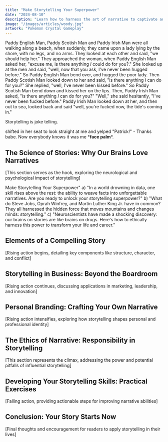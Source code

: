 ```yaml
---
title: "Make Storytelling Your Superpower"
date: "2024-08-10"
description: "Learn how to harness the art of narrative to captivate audiences, influence decisions, and elevate your personal and professional impact."
image: "/images/articles/woody.jpg"
artwork: "Pokémon Crystal Gameplay"
---
```


[//]: # (## Introduction)

[//]: # ([Brief overview of storytelling's importance in communication and influence])

Paddy English Man, Paddy Scotish Man and Paddy Irish Man were all walking along a beach, when suddenly, they came upon a 
lady lying by the shore, with no legs, and no arms. They looked at each other and said, "we should help her." 
They approached the woman, when Paddy English Man asked her, "excuse me, is there anything _I_ could do for you?." She looked 
up at the men and said, "well, now that you ask, I've never been hugged before." So Paddy English Man bend over, and hugged
the poor lady. Then Paddy Scotish Man looked down to her and said, "is there anything _I_ can do for you?" She replied,
"well, I've never been kissed before." So Paddy Scotish Man bend down and kissed her on the lips. Then, Paddy Irish Man 
asked, "is there anything _I_ can do for you?" "Well," she said hesitantly, "I've never been fucked before." Paddy Irish 
Man looked down at her, and then out to sea, looked back and said "well, you're fucked now, the tide's coming in."

Storytelling is joke telling. 



shifted in her seat to look straight at me and yelped "Patrick!" - Thanks babe. Now everybody knows it was me \***face palm**\*.

## The Science of Stories: Why Our Brains Love Narratives
[This section serves as the hook, exploring the neurological and psychological impact of storytelling]

Make Storytelling Your Superpower"
a) "In a world drowning in data, one skill rises above the rest: the ability to weave facts into unforgettable narratives. Are you ready to unlock your storytelling superpower?"
b) "What do Steve Jobs, Oprah Winfrey, and Martin Luther King Jr. have in common? They all harnessed the hidden force that moves mountains and changes minds: storytelling."
c) "Neuroscientists have made a shocking discovery: our brains on stories are like brains on drugs. Here's how to ethically harness this power to transform your life and career."

## Elements of a Compelling Story
[Rising action begins, detailing key components like structure, character, and conflict]

## Storytelling in Business: Beyond the Boardroom
[Rising action continues, discussing applications in marketing, leadership, and innovation]

## Personal Branding: Crafting Your Own Narrative
[Rising action intensifies, exploring how storytelling shapes personal and professional identity]

## The Ethics of Narrative: Responsibility in Storytelling
[This section represents the climax, addressing the power and potential pitfalls of influential storytelling]

## Developing Your Storytelling Skills: Practical Exercises
[Falling action, providing actionable steps for improving narrative abilities]

## Conclusion: Your Story Starts Now
[Final thoughts and encouragement for readers to apply storytelling in their lives]